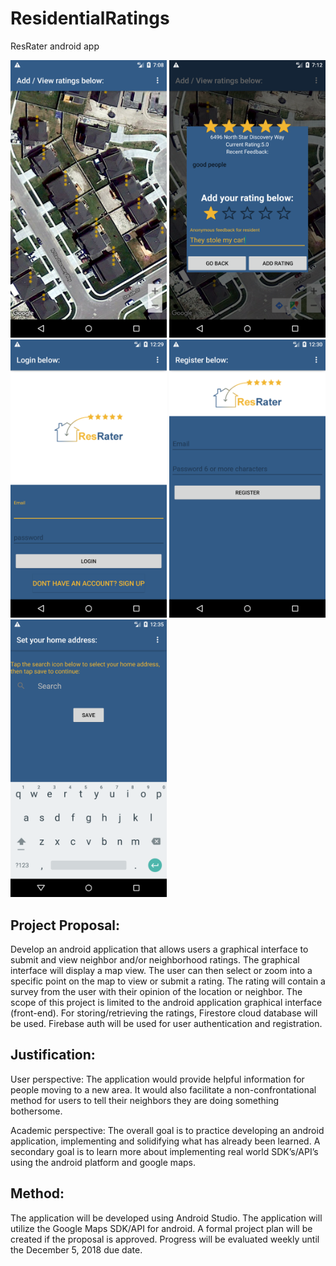# ResidentialRatings
ResRater android app

<p float="left">
  <img src="/MapView.png" width="250" />
  <img src="/AddRating.png" width="250" /> 
  <img src="/Login.png" width="250" />
  <img src="/Register.png" width="250" />
  <img src="/SetHomeAddress.png" width="250" /> 
</p>

## Project Proposal:
Develop an android application that allows users a graphical interface to submit and view neighbor and/or neighborhood ratings. The graphical interface will display a map view. The user can then select or zoom into a specific point on the map to view or submit a rating.  The rating will contain a survey from the user with their opinion of the location or neighbor. The scope of this project is limited to the android application graphical interface (front-end). For storing/retrieving the ratings, Firestore cloud database will be used. Firebase auth will be used for user authentication and registration.

## Justification:
User perspective: The application would provide helpful information for people moving to a new area. It would also facilitate a non-confrontational method for users to tell their neighbors they are doing something bothersome.   

Academic perspective: The overall goal is to practice developing an android application, implementing and solidifying what has already been learned. A secondary goal is to learn more about implementing real world SDK’s/API’s using the android platform and google maps.

## Method:
The application will be developed using Android Studio. The application will utilize the Google Maps SDK/API for android. A formal project plan will be created if the proposal is approved. Progress will be evaluated weekly until the December 5, 2018 due date. 
